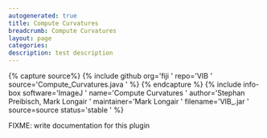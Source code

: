 ```yaml
---
autogenerated: true
title: Compute Curvatures
breadcrumb: Compute Curvatures
layout: page
categories: 
description: test description
---
```



{% capture source%}
{% include github org='fiji ' repo='VIB ' source='Compute\_Curvatures.java ' %}
{% endcapture %}
{% include info-box software='ImageJ ' name='Compute Curvatures ' author='Stephan Preibisch, Mark Longair ' maintainer='Mark Longair ' filename='VIB\_.jar ' source=source status='stable ' %}

FIXME: write documentation for this plugin
